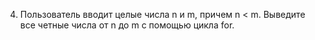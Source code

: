 4. Пользователь вводит целые числа n и m, причем n < m.  Выведите все четные числа от n до m с помощью цикла for.
